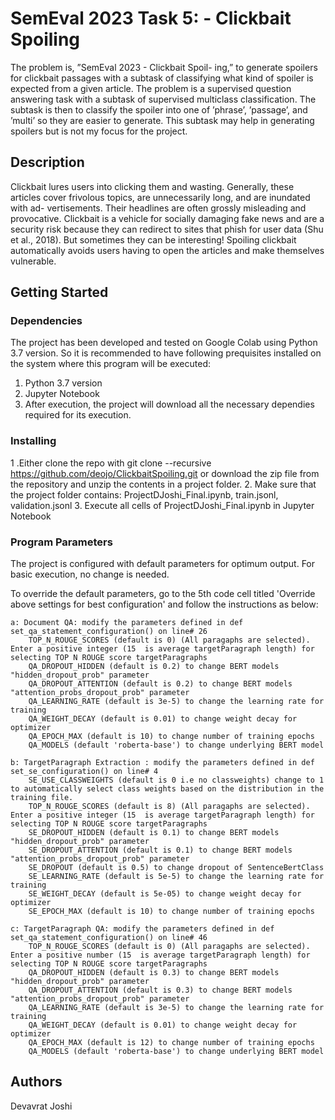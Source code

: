 # SemEval 2023 Task 5: - Clickbait Spoiling

The problem is, ”SemEval 2023 - Clickbait Spoil- ing,” to generate spoilers for clickbait passages with a subtask of classifying what kind of spoiler is expected from a given article. The problem is a supervised question answering task with a subtask of supervised multiclass classification.
The subtask is then to classify the spoiler into one of ’phrase’, ’passage’, and ’multi’ so they are easier to generate. This subtask may help in generating spoilers but is not my focus for the project.

## Description

Clickbait lures users into clicking them and wasting. Generally, these articles cover frivolous topics, are unnecessarily long, and are inundated with ad- vertisements. Their headlines are often grossly misleading and provocative. Clickbait is a vehicle for socially damaging fake news and are a security risk because they can redirect to sites that phish for user data (Shu et al., 2018). But sometimes they can be interesting! Spoiling clickbait automatically avoids users having to open the articles and make themselves vulnerable.

## Getting Started

### Dependencies

The project has been developed and tested on Google Colab using Python 3.7 version. So it is recommended to have following prequisites installed on the system where this program will be executed:
   1. Python 3.7 version
   2. Jupyter Notebook
   3. After execution, the project will download all the necessary dependies required for its execution.

### Installing
   1 .Either clone the repo with git clone --recursive https://github.com/deojo/ClickbaitSpoiling.git or download the zip file from the repository and unzip the contents in a project folder.
   2. Make sure that the project folder contains: ProjectDJoshi_Final.ipynb, train.jsonl, validation.jsonl
   3. Execute all cells of ProjectDJoshi_Final.ipynb in Jupyter Notebook


### Program Parameters

The project is configured with default parameters for optimum output. For basic execution, no change is needed.


To override the default parameters, go to the 5th code cell titled 'Override above settings for best configuration' and follow the instructions as below:

    a: Document QA: modify the parameters defined in def set_qa_statement_configuration() on line# 26
        TOP_N_ROUGE_SCORES (default is 0) (All paragaphs are selected). Enter a positive integer (15  is average targetParagraph length) for selecting TOP N ROUGE score targetParagraphs
        QA_DROPOUT_HIDDEN (default is 0.2) to change BERT models "hidden_dropout_prob" parameter
        QA_DROPOUT_ATTENTION (default is 0.2) to change BERT models "attention_probs_dropout_prob" parameter
        QA_LEARNING_RATE (default is 3e-5) to change the learning rate for training
        QA_WEIGHT_DECAY (default is 0.01) to change weight decay for optimizer
        QA_EPOCH_MAX (default is 10) to change number of training epochs
        QA_MODELS (default 'roberta-base') to change underlying BERT model

    b: TargetParagraph Extraction : modify the parameters defined in def set_se_configuration() on line# 4
        SE_USE_CLASSWEIGHTS (default is 0 i.e no classweights) change to 1 to automatically select class weights based on the distribution in the training file.
        TOP_N_ROUGE_SCORES (default is 8) (All paragaphs are selected). Enter a positive integer (15  is average targetParagraph length) for selecting TOP N ROUGE score targetParagraphs
        SE_DROPOUT_HIDDEN (default is 0.1) to change BERT models "hidden_dropout_prob" parameter
        SE_DROPOUT_ATTENTION (default is 0.1) to change BERT models "attention_probs_dropout_prob" parameter
        SE_DROPOUT (default is 0.5) to change dropout of SentenceBertClass
        SE_LEARNING_RATE (default is 5e-5) to change the learning rate for training
        SE_WEIGHT_DECAY (default is 5e-05) to change weight decay for optimizer
        SE_EPOCH_MAX (default is 10) to change number of training epochs

    c: TargetParagraph QA: modify the parameters defined in def set_qa_statement_configuration() on line# 46
        TOP_N_ROUGE_SCORES (default is 0) (All paragaphs are selected). Enter a positive number (15  is average targetParagraph length) for selecting TOP N ROUGE score targetParagraphs
        QA_DROPOUT_HIDDEN (default is 0.3) to change BERT models "hidden_dropout_prob" parameter
        QA_DROPOUT_ATTENTION (default is 0.3) to change BERT models "attention_probs_dropout_prob" parameter
        QA_LEARNING_RATE (default is 3e-5) to change the learning rate for training
        QA_WEIGHT_DECAY (default is 0.01) to change weight decay for optimizer
        QA_EPOCH_MAX (default is 12) to change number of training epochs
        QA_MODELS (default 'roberta-base') to change underlying BERT model


## Authors

Devavrat Joshi
